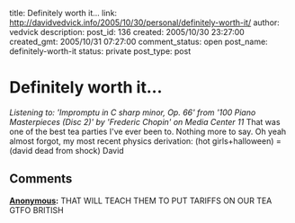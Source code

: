 title: Definitely worth it...
link: http://davidvedvick.info/2005/10/30/personal/definitely-worth-it/
author: vedvick
description: 
post_id: 136
created: 2005/10/30 23:27:00
created_gmt: 2005/10/31 07:27:00
comment_status: open
post_name: definitely-worth-it
status: private
post_type: post

# Definitely worth it...

_Listening to: 'Impromptu in C sharp minor, Op. 66' from '100 Piano Masterpieces (Disc 2)' by 'Frederic Chopin' on Media Center 11_ That was one of the best tea parties I've ever been to. Nothing more to say. Oh yeah almost forgot, my most recent physics derivation: (hot girls+halloween) = (david dead from shock) David

## Comments

**[Anonymous](#53 "2005-10-31 16:31:00"):** THAT WILL TEACH THEM TO PUT TARIFFS ON OUR TEA GTFO BRITISH

